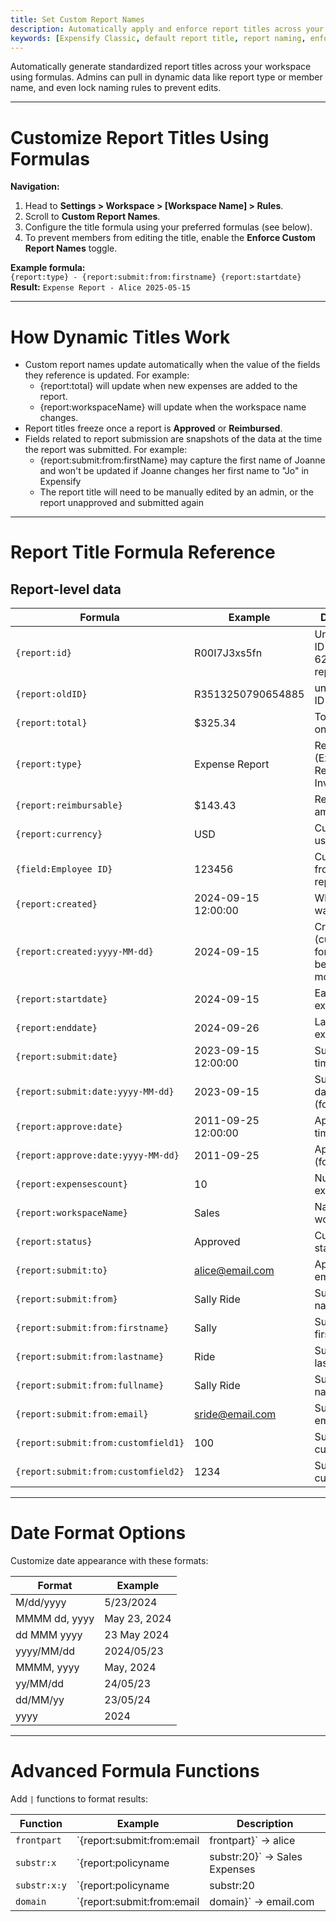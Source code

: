 ```yaml
---
title: Set Custom Report Names
description: Automatically apply and enforce report titles across your workspace.
keywords: [Expensify Classic, default report title, report naming, enforce report title, report template, automatic report name, customize report name]
---
```


Automatically generate standardized report titles across your workspace using formulas. Admins can pull in dynamic data like report type or member name, and even lock naming rules to prevent edits.

---

# Customize Report Titles Using Formulas

**Navigation:**
1. Head to **Settings > Workspace > [Workspace Name] > Rules**.
2. Scroll to **Custom Report Names**.
3. Configure the title formula using your preferred formulas (see below).
4. To prevent members from editing the title, enable the **Enforce Custom Report Names** toggle.

**Example formula:**  
`{report:type} - {report:submit:from:firstname} {report:startdate}`  
**Result:** `Expense Report - Alice 2025-05-15`

---

# How Dynamic Titles Work

- Custom report names update automatically when the value of the fields they reference is updated. For example:
    - {report:total} will update when new expenses are added to the report.
    - {report:workspaceName} will update when the workspace name changes.
- Report titles freeze once a report is **Approved** or **Reimbursed**.
- Fields related to report submission are snapshots of the data at the time the report was submitted. For example:
    - {report:submit:from:firstName} may capture the first name of Joanne and won't be updated if Joanne changes her first name to "Jo" in Expensify
    - The report title will need to be manually edited by an admin, or the report unapproved and submitted again

---

# Report Title Formula Reference

## Report-level data

| Formula | Example | Description |
| -- | -- | -- |
| `{report:id}` | R00I7J3xs5fn | Unique report ID in a base 62 representation |
| `{report:oldID}` | R3513250790654885 | unique report ID |
| `{report:total}` | $325.34 | Total amount on report |
| `{report:type}` | Expense Report | Report type (Expense Report, Invoice, Bill) |
| `{report:reimbursable}` | $143.43 | Reimbursable amount |
| `{report:currency}` | USD | Currency used |
| `{field:Employee ID}` | 123456 | Custom field from the report |
| `{report:created}` | 2024-09-15 12:00:00 | When report was created |
| `{report:created:yyyy-MM-dd}` | 2024-09-15 | Created date (custom format - see below for more formats) |
| `{report:startdate}` | 2024-09-15 | Earliest expense date |
| `{report:enddate}` | 2024-09-26 | Latest expense date |
| `{report:submit:date}` | 2023-09-15 12:00:00 | Submission time |
| `{report:submit:date:yyyy-MM-dd}` | 2023-09-15 | Submission date (formatted) |
| `{report:approve:date}` | 2011-09-25 12:00:00 | Approval timestamp |
| `{report:approve:date:yyyy-MM-dd}` | 2011-09-25 | Approval date (formatted) |
| `{report:expensescount}` | 10 | Number of expenses |
| `{report:workspaceName}` | Sales | Name of the workspace |
| `{report:status}` | Approved | Current report status |
| `{report:submit:to}` | alice@email.com | Approver’s email |
| `{report:submit:from}` | Sally Ride | Submitter full name |
| `{report:submit:from:firstname}` | Sally | Submitter’s first name |
| `{report:submit:from:lastname}` | Ride | Submitter’s last name |
| `{report:submit:from:fullname}` | Sally Ride | Submitter full name |
| `{report:submit:from:email}` | sride@email.com | Submitter email |
| `{report:submit:from:customfield1}` | 100 | Submitter custom field 1 |
| `{report:submit:from:customfield2}` | 1234 | Submitter custom field 2 |

---

# Date Format Options

Customize date appearance with these formats:

| Format | Example |
| -- | -- |
| M/dd/yyyy | 5/23/2024 |
| MMMM dd, yyyy | May 23, 2024 |
| dd MMM yyyy | 23 May 2024 |
| yyyy/MM/dd | 2024/05/23 |
| MMMM, yyyy | May, 2024 |
| yy/MM/dd | 24/05/23 |
| dd/MM/yy | 23/05/24 |
| yyyy | 2024 |

---

# Advanced Formula Functions

Add `|` functions to format results:

| Function | Example | Description |
| -- | -- | -- |
| `frontpart` | `{report:submit:from:email|frontpart}` → alice | Gets first word or string before `@` |
| `substr:x` | `{report:policyname|substr:20}` → Sales Expenses | Trims to first `x` characters |
| `substr:x:y` | `{report:policyname|substr:20|frontpart}` → Sales | Chains multiple functions |
| `domain` | `{report:submit:from:email|domain}` → email.com | Returns email domain |

